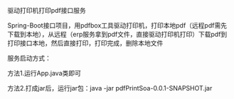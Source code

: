 驱动打印机打印pdf接口服务

Spring-Boot接口项目，用pdfbox工具驱动打印机，打印本地pdf（远程pdf需先下载到本地），从远程（erp服务拿到pdf文件，直接驱动打印机打印）下载pdf到打印接口本地，然后直接打印，打印完成，删除本地文件

服务启动方式：

方法1.运行App.java类即可

方法2.打成jar后，运行jar包：java -jar pdfPrintSoa-0.0.1-SNAPSHOT.jar
